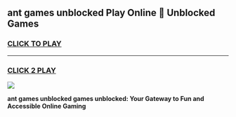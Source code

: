 
## ant games unblocked Play Online 👋 Unblocked Games
<h3>
<a href="https://premium.freeplayer.one?title=ant_games_unblocked&ref=19F">CLICK TO PLAY</a></h3>
<hr>

<h3>
<a href="https://premium.freeplayer.one?title=ant_games_unblocked&ref=19F">CLICK 2 PLAY</a>
  
</h3>

<a href="https://premium.freeplayer.one?title=ant_games_unblocked&ref=19F"><img src="https://clearcache.store/games.png"></a>


**ant games unblocked games unblocked: Your Gateway to Fun and Accessible Online Gaming**
